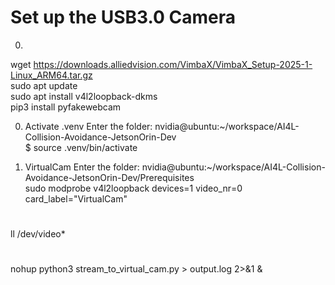 # Set up the USB3.0 Camera
0. 
wget https://downloads.alliedvision.com/VimbaX/VimbaX_Setup-2025-1-Linux_ARM64.tar.gz  
sudo apt update  
sudo apt install v4l2loopback-dkms  
pip3 install pyfakewebcam  

0. Activate .venv
Enter the folder: nvidia@ubuntu:~/workspace/AI4L-Collision-Avoidance-JetsonOrin-Dev  
$ source .venv/bin/activate  

1. VirtualCam
Enter the folder: nvidia@ubuntu:~/workspace/AI4L-Collision-Avoidance-JetsonOrin-Dev/Prerequisites  
sudo modprobe v4l2loopback devices=1 video_nr=0 card_label="VirtualCam"  

#
ll /dev/video*  
#
nohup python3 stream_to_virtual_cam.py > output.log 2>&1 &  
#
